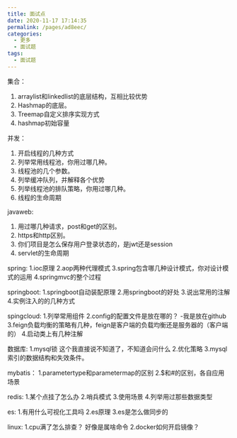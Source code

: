 ```yaml
---
title: 面试点
date: 2020-11-17 17:14:35
permalink: /pages/ad8eec/
categories:
  - 更多
  - 面试题
tags:
  - 面试题
---
```

集合：

1. arraylist和linkedlist的底层结构，互相比较优势
2. Hashmap的底层。
3. Treemap自定义排序实现方式
4. hashmap初始容量



并发：

1. 开启线程的几种方式
2. 列举常用线程池，你用过哪几种。
3. 线程池的几个参数。
4. 列举缓冲队列，并解释各个优势
5. 列举线程池的排队策略，你用过哪几种。
6. 线程的生命周期

javaweb:

1. 用过哪几种请求，post和get的区别。
2. https和http区别。
3. 你们项目是怎么保存用户登录状态的，是jwt还是session
4. servlet的生命周期

spring:
1.ioc原理
2.aop两种代理模式
3.spring包含哪几种设计模式，你对设计模式的运用
4.springmvc的整个过程

springboot:
1.springboot自动装配原理
2.用springboot的好处
3.说出常用的注解
4.实例注入的的几种方式

spingcloud:
1.列举常用组件
2.config的配置文件是放在哪的？ 	-我是放在github
3.feign负载均衡的策略有几种，feign是客户端的负载均衡还是服务器的（客户端的）
4.启动类上有几种注解


数据库:
1.mysql锁		这个我直接说不知道了，不知道会问什么
2.优化策略
3.mysql索引的数据结构和失效条件。

mybatis：
1.parametertype和parametermap的区别
2.$和#的区别，各自应用场景

redis:
1.某个点挂了怎么办
2.哨兵模式
3.使用场景
4.列举用过那些数据类型

es:
1.有用什么可视化工具吗
2.es原理
3.es是怎么做同步的

linux:
1.cpu满了怎么排查？  好像是属啥命令
2.docker如何开启镜像？